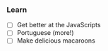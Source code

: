 ### Learn

- [ ] Get better at the JavaScripts
- [ ] Portuguese (more!)
- [ ] Make delicious macaroons
